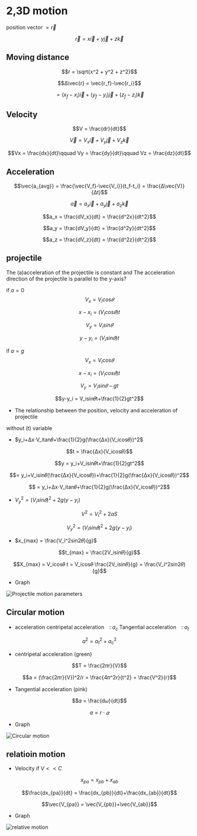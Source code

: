 # 2,3D motion
position vector $= \vec{r}$

$$\vec{r} = x\vec{i}+y\vec{j}+z\vec{k}$$

## Moving distance
$$r = \sqrt{x^2 + y^2 + z^2}$$

$$Δ\vec{r} = \vec{r_f}-\vec{r_i}$$ 

$$= (x_f-x_i)\vec{i}+(y_f-y_i)\vec{j}+(z_f-z_i)\vec{k}$$

## Velocity
$$V = \frac{dr}{dt}$$

$$\vec{V}= V_x\vec{i}+V_y\vec{j}+V_z\vec{k}$$

$$Vx = \frac{dx}{dt}\qquad Vy = \frac{dy}{dt}\qquad Vz = \frac{dz}{dt}$$

## Acceleration
$$\vec{a_{avg}} = \frac{\vec{V_f}-\vec{V_i}}{t_f-t_i} = \frac{Δ\vec{V}}{Δt}$$

$$\vec{a}= a_x\vec{i}+a_y\vec{j}+a_z\vec{k}$$

$$a_x = \frac{dV_x}{dt} = \frac{d^2x}{dt^2}$$

$$a_y = \frac{dV_y}{dt} = \frac{d^2y}{dt^2}$$

$$a_z = \frac{dV_z}{dt} = \frac{d^2z}{dt^2}$$

## projectile
The (a)acceleration of the projectile is constant and The acceleration direction of the projectile is parallel to the y-axis?

if $a = 0$
$$V_x = V_icos𝜃$$

$$x-x_i = (V_icos𝜃)t$$

$$V_y = V_isin𝜃$$

$$y-y_i = (V_isin𝜃)t$$

if $a = g$
$$V_x = V_icos𝜃$$

$$x-x_i = (V_icos𝜃)t$$

$$V_y = V_isin𝜃-gt$$

$$y-y_i = V_isin𝜃t+\frac{1}{2}gt^2$$

* The relationship between the position, velocity and acceleration of projectile

without (t) variable
* $y_i+Δx⋅V_itan𝜃+\frac{1}{2}g(\frac{Δx}{V_icos𝜃})^2$

$$t = \frac{Δx}{V_icos𝜃}$$

$$y = y_i+V_isin𝜃t+\frac{1}{2}gt^2$$

$$= y_i+V_isin𝜃(\frac{Δx}{V_icos𝜃})+\frac{1}{2}g(\frac{Δx}{V_icos𝜃})^2$$

$$ = y_i+Δx⋅V_itan𝜃+\frac{1}{2}g(\frac{Δx}{V_icos𝜃})^2$$

* $V_y^2 = (V_isin𝜃)^2+2g(y-y_i)$

$$V^2 = V_i^2+2aS$$

$$V_y^2 = (V_isin𝜃)^2+2g(y-y_i)$$

* $x_{max} = \frac{V_i^2sin2𝜃}{g}$

$$t_{max} = \frac{2V_isin𝜃}{g}$$

$$X_{max} = V_icos𝜃⋅t = V_icos𝜃⋅\frac{2V_isin𝜃}{g} = \frac{V_i^2sin2𝜃}{g}$$

* Graph
  
![Projectile motion parameters](https://hackmd.io/_uploads/BknukZJMye.png)
## Circular motion

* acceleration 
centripetal acceleration　: $a_c$
Tangential acceleration　: $a_t$

$$ a^2 = a_t^2+a_c^2$$

* centripetal acceleration  (green)

$$T = \frac{2𝜋r}{V}$$

$$a = (\frac{2𝜋r}{V})^2/r = \frac{4𝜋^2r}{t^2} = \frac{V^2}{r}$$

* Tangential acceleration  (pink)

$$𝛼 = \frac{d𝜔}{dt}$$

$$a = r⋅𝛼$$

* Graph

![Circular motion](https://hackmd.io/_uploads/r1VlxNJGJx.png)

## relatioin motion
* Velocity
if $V<<C$

$$x_{pa} = x_{pb}+x_{ab}$$

$$\frac{dx_{pa}}{dt} = \frac{dx_{pb}}{dt}+\frac{dx_{ab}}{dt}$$

$$\vec{V_{pa}} = \vec{V_{pb}}+\vec{V_{ab}}$$

* Graph

![relative motion](https://hackmd.io/_uploads/H1cf2EJGyx.png)
